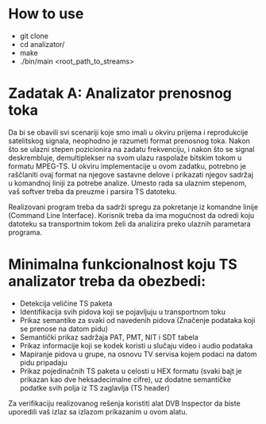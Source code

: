 # How to use
- git clone
- cd analizator/
- make
- ./bin/main <root_path_to_streams>

# Zadatak A: Analizator prenosnog toka
Da bi se obavili svi scenariji koje smo imali u okviru prijema i reprodukcije satelitskog signala, neophodno je razumeti format prenosnog toka. Nakon što se ulazni stepen pozicionira na zadatu frekvenciju, i nakon što se signal deskrembluje, demultiplekser na svom ulazu raspolaže bitskim tokom u formatu MPEG-TS. U okviru implementacije u ovom zadatku, potrebno je raščlaniti ovaj format na njegove sastavne delove i prikazati njegov sadržaj u komandnoj liniji za potrebe analize. Umesto rada sa ulaznim stepenom, vaš softver treba da preuzme i parsira TS datoteku.

Realizovani program treba da sadrži spregu za pokretanje iz komandne linije (Command Line Interface). Korisnik treba da ima mogućnost da odredi koju datoteku sa transportnim tokom želi da analizira preko ulaznih parametara programa.

# Minimalna funkcionalnost koju TS analizator treba da obezbedi:
- Detekcija veličine TS paketa
- Identifikacija svih pidova koji se pojavljuju u transportnom toku
- Prikaz semantike za svaki od navedenih pidova (Značenje podataka koji se prenose na datom pidu)
- Semantički prikaz sadržaja PAT, PMT, NIT i SDT tabela
- Prikaz informacije koji se kodek koristi u slučaju video i audio podataka
- Mapiranje pidova u grupe, na osnovu TV servisa kojem podaci na datom pidu pripadaju
- Prikaz pojedinačnih TS paketa u celosti u HEX formatu (svaki bajt je prikazan kao dve heksadecimalne cifre), uz dodatne semantičke podatke svih polja iz TS zaglavlja (TS header)

Za verifikaciju realizovanog rešenja koristiti alat DVB Inspector da biste uporedili vaš izlaz sa izlazom prikazanim u ovom alatu.